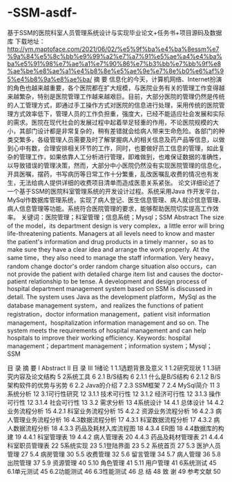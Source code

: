 # -SSM-asdf-
基于SSM的医院科室人员管理系统设计与实现毕业论文+任务书+项目源码及数据库
下载地址：http://ym.maptoface.com/2021/06/02/%e5%9f%ba%e4%ba%8essm%e7%9a%84%e5%8c%bb%e9%99%a2%e7%a7%91%e5%ae%a4%e4%ba%ba%e5%91%98%e7%ae%a1%e7%90%86%e7%b3%bb%e7%bb%9f%e8%ae%be%e8%ae%a1%e4%b8%8e%e5%ae%9e%e7%8e%b0%e6%af%95%e4%b8%9a%e8%ae%ba/
摘  要
信息化的今天，计算机网络、Internet扮演的角色也越来越重要，各个医院都在扩大规模，与医院业务有关的管理工作变得越来越繁杂，特别是医院管理工作越来越艰巨。目前，大部分医院的管理仍然是传统的人工管理方式，即通过手工操作方式对医院的信息进行处理，采用传统的医院管理方式效率低下，管理人员的工作负担重，强度大，已经不能适应社会发展和实际的需求。医院在现代社会的发展过程中起着举足轻重的作用，不论医院规模的大小，其部门设计都是非常复杂的，稍有差错就会给病人带来生命危险。各部门的种类交繁多，各级管理人员需要及时了解掌握病人的相关信息及药产品等信息，以做到心中有数，合理安排相关环节的工作，同时，也要做好员工信息的管理，如此复杂的管理工作，如果依靠人工分析进行管理，即难做到，也难保证数据的准确性，以导致错误的管理决策，然而，大部分中小医院仍然没有实现医院管理的信息化，开具医嘱，摆药，书写病历等日常工作十分繁重，乱改医嘱乱收费的情况也有发生，无法给病人提供详细的收费项目清单而造成医患关系紧张。
论文详细论述了一个基于SSM的医院科室管理系统的开发设计过程。系统采用Java 作开发平台，MySql作数据库管理系统，实现了病人登记、医生信息管理、病人就诊信息管理、病人信息管理等功能。系统符合医院管理的要求，能够帮助医院切实提高工作效率。
关键词：医院管理；科室管理；信息系统；Mysql；SSM
Abstract
The size of the model，its department design is very complex，a little error will bring life-threatening patients. Managers at all levels need to know and master the patient's information and drug products in a timely manner，so as to make sure they have a clear idea and arrange the work properly. At the same time，they also need to manage the staff information. Very heavy，random change doctor's order random charge situation also occurs，can not provide the patient with detailed charge item list and causes the doctor-patient relationship to be tense.
A development and design process of hospital department management system based on SSM is discussed in detail. The system uses Java as the development platform，MySql as the database management system，and realizes the functions of patient registration，doctor information management，patient visit information management，hospitalization information management and so on. The system meets the requirements of hospital management and can help hospitals to improve their working efficiency.
Keywords: hospital management；department management；information system；Mysql；SSM

目  录
摘  要 I
Abstract II
目  录 III
1绪论 1
1.1选题背景及意义 1
1.2研究现状 1
1.3研究内容及论文结构 5
2系统工具 6
2.1 B/S结构 6
2.1.1 什么是B/S结构 6
2.1.2 B/S架构软件的优势与劣势 6
2.2 Java的介绍 7
2.3 SSM框架 7
2.4 MySql简介 11
3系统分析 12
3.1可行性研究 12
3.1.1 技术可行性 12
3.1.2 经济可行性 12
3.1.3 操作可行性 12
3.1.4 社会可行性 13
3.2 需求分析 13
4系统设计 14
4.1 总体设计 14
4.2 业务流程分析 15
4.2.1 科室业务流程分析 15
4.2.2 资源业务流程分析 16
4.2.3 病人管理业务流程分析 16
4.3数据流程分析 17
4.3.1 科室数据流程分析 17
4.3.2 病人数据流程分析 18
4.3.3 药品及耗材入库流程图 18
4.3.4 ER图 18
4.4数据库的构建 19
4.4.1 科室管理表 19
4.4.2 病人管理表 20
4.4.3 药品及耗材管理表 21
4.4.4 科室职员管理表 22
5系统实现 23
5.1登陆界面 23
5.2 系统首页 27
5.3 医护人员管理 27
5.4 病房管理 30
5.5 收费管理 32
5.6 留言管理 34
5.7 病人管理 36
5.8 出院管理 37
5.9 资源管理 40
5.10 角色管理 41
5.11 用户管理 41
6系统测试 45
6.1单元测试 45
6.2功能测试 46
6.3性能测试 46
总  结 48
致  谢 49
参考文献 50


​





































